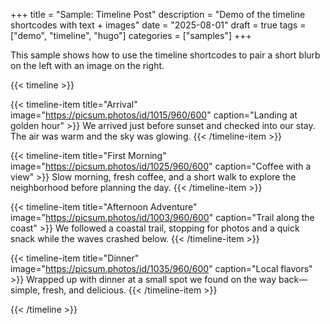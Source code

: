 +++
title = "Sample: Timeline Post"
description = "Demo of the timeline shortcodes with text + images"
date = "2025-08-01"
draft = true
tags = ["demo", "timeline", "hugo"]
categories = ["samples"]
+++

This sample shows how to use the timeline shortcodes to pair a short blurb on the left with an image on the right.

{{< timeline >}}

  {{< timeline-item title="Arrival" image="https://picsum.photos/id/1015/960/600" caption="Landing at golden hour" >}}
  We arrived just before sunset and checked into our stay. The air was warm and the sky was glowing.
  {{< /timeline-item >}}

  {{< timeline-item title="First Morning" image="https://picsum.photos/id/1025/960/600" caption="Coffee with a view" >}}
  Slow morning, fresh coffee, and a short walk to explore the neighborhood before planning the day.
  {{< /timeline-item >}}

  {{< timeline-item title="Afternoon Adventure" image="https://picsum.photos/id/1003/960/600" caption="Trail along the coast" >}}
  We followed a coastal trail, stopping for photos and a quick snack while the waves crashed below.
  {{< /timeline-item >}}

  {{< timeline-item title="Dinner" image="https://picsum.photos/id/1035/960/600" caption="Local flavors" >}}
  Wrapped up with dinner at a small spot we found on the way back—simple, fresh, and delicious.
  {{< /timeline-item >}}

{{< /timeline >}}

